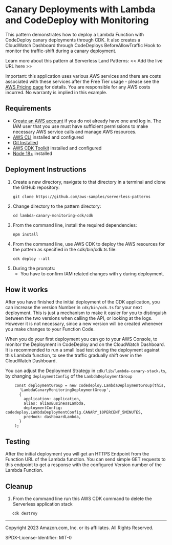 # Canary Deployments with Lambda and CodeDeploy with Monitoring

This pattern demonstrates how to deploy a Lambda Function with CodeDeploy canary deployments through CDK. It also creates a CloudWatch Dashboard through CodeDeploys BeforeAllowTraffic Hook to monitor the traffic-shift during a canary deployment.

Learn more about this pattern at Serverless Land Patterns: << Add the live URL here >>

Important: this application uses various AWS services and there are costs associated with these services after the Free Tier usage - please see the [AWS Pricing page](https://aws.amazon.com/pricing/) for details. You are responsible for any AWS costs incurred. No warranty is implied in this example.

## Requirements

* [Create an AWS account](https://portal.aws.amazon.com/gp/aws/developer/registration/index.html) if you do not already have one and log in. The IAM user that you use must have sufficient permissions to make necessary AWS service calls and manage AWS resources.
* [AWS CLI](https://docs.aws.amazon.com/cli/latest/userguide/install-cliv2.html) installed and configured
* [Git Installed](https://git-scm.com/book/en/v2/Getting-Started-Installing-Git)
* [AWS CDK Toolkit](https://docs.aws.amazon.com/cdk/latest/guide/cli.html) installed and configured
* [Node 18+](https://nodejs.org/en/download/current) installed

## Deployment Instructions

1. Create a new directory, navigate to that directory in a terminal and clone the GitHub repository:
    ``` 
    git clone https://github.com/aws-samples/serverless-patterns
    ```
1. Change directory to the pattern directory:
    ```
    cd lambda-canary-monitoring-cdk/cdk
    ```
1. From the command line, install the required dependencies:
    ```
    npm install
    ```
1. From the command line, use AWS CDK to deploy the AWS resources for the pattern as specified in the cdk/bin/cdk.ts file:
    ```
    cdk deploy --all
    ```
1. During the prompts:
    * You have to confirm IAM related changes with y during deployment.

## How it works

After you have finished the initial deployment of the CDK application, you can increase the version Number in `cdk/bin/cdk.ts` for your next deployment. This is just a mechanism to make it easier for you to distinguish between the two versions when calling the API, or looking at the logs. However it is not necessary, since a new version will be created whenever you make changes to your Function Code.

When you do your first deployment you can go to your AWS Console, to monitor the Deployment in CodeDeploy and on the CloudWatch Dashboard.
It is recommended to run a small load test during the deployment against this Lambda function, to see the traffic gradually shift over in the CloudWatch Dashboard.

You can adjust the Deployment Strategy in `cdk/lib/lambda-canary-stack.ts`, by changing `deploymentConfig` of the `LambdaDeploymentGroup`

```
    const deploymentGroup = new codedeploy.LambdaDeploymentGroup(this,
      'LambdaCanaryMonitoringDeploymentGroup',
      {
        application: application,
        alias: aliasBusinessLambda,
        deploymentConfig: codedeploy.LambdaDeploymentConfig.CANARY_10PERCENT_5MINUTES,
        preHook: dashboardLambda,
      }
    );
```

## Testing

After the initial deployment you will get an HTTPS Endpoint from the Function URL of the Lambda function. You can send simple GET requests to this endpoint to get a response with the configured Version number of the Lambda Function.

## Cleanup
 
1. From the command line run this AWS CDK command to delete the Serverless application stack

```node
   cdk destroy
```
----
Copyright 2023 Amazon.com, Inc. or its affiliates. All Rights Reserved.

SPDX-License-Identifier: MIT-0